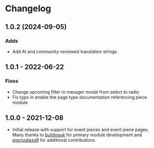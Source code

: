 # Changelog

## 1.0.2 (2024-09-05)

### Adds

* Add AI and community-reviewed translation strings

## 1.0.1 - 2022-06-22

### Fixes

* Change upcoming filter in manager modal from select to radio
* Fix typo in enable the page type documentation referencing piece module

## 1.0.0 - 2021-12-08

* Initial release with support for event pieces and event piece pages. Many thanks to [bulldoguk](https://github.com/bulldoguk) for primary module development and [egonzalezg9](https://github.com/egonzalezg9) for additional contributions.
